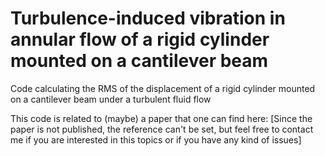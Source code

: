 # Turbulence-induced vibration in annular flow of a rigid cylinder mounted on a cantilever beam
Code calculating the RMS of the displacement of a rigid cylinder mounted on a cantilever beam under a turbulent fluid flow

This code is related to (maybe) a paper that one can find here: [Since the paper is not published, the reference can't be set, but feel free to contact me if you are interested in this topics or if you have any kind of issues]

